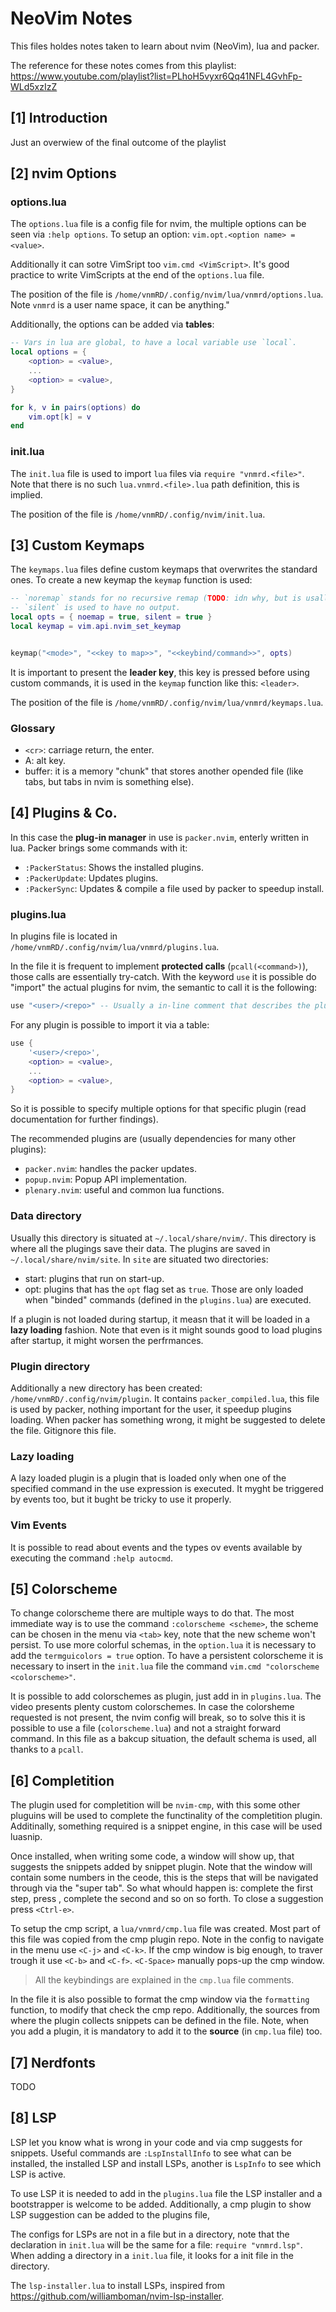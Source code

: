# NeoVim Notes

This files holdes notes taken to learn about nvim (NeoVim), lua and packer.

The reference for these notes comes from this playlist:
https://www.youtube.com/playlist?list=PLhoH5vyxr6Qq41NFL4GvhFp-WLd5xzIzZ


## [1] Introduction

Just an overwiew of the final outcome of the playlist


## [2] nvim Options

### options.lua

The `options.lua` file is a config file for nvim, the multiple options can be seen via `:help options`.
To setup an option: `vim.opt.<option name> = <value>`.

Additionally it can sotre VimSript too `vim.cmd <VimScript>`.
It's good practice to write VimScripts at the end of the `options.lua` file.

The position of the file is `/home/vnmRD/.config/nvim/lua/vnmrd/options.lua`. 
Note `vnmrd` is a user name space, it can be anything." 

Additionally, the options can be added via **tables**:

```lua
-- Vars in lua are global, to have a local variable use `local`.
local options = {
	<option> = <value>,
	...
	<option> = <value>,
}

for k, v in pairs(options) do
	vim.opt[k] = v
end
```

### init.lua

The `init.lua` file is used to import `lua` files via `require "vnmrd.<file>"`.
Note that there is no such `lua.vnmrd.<file>.lua` path definition, this is implied.

The position of the file is `/home/vnmRD/.config/nvim/init.lua`.


## [3] Custom Keymaps

The `keymaps.lua` files define custom keymaps that overwrites the standard ones. 
To create a new keymap the `keymap` function is used:

```lua
-- `noremap` stands for no recursive remap (TODO: idn why, but is usally used).
-- `silent` is used to have no output. 
local opts = { noemap = true, silent = true } 
local keymap = vim.api.nvim_set_keymap


keymap("<mode>", "<<key to map>>", "<<keybind/command>>", opts)
```

It is important to present the **leader key**, this key is pressed before using custom commands, it is used in the `keymap` function like this: `<leader>`.

The position of the file is `/home/vnmRD/.config/nvim/lua/vnmrd/keymaps.lua`.

### Glossary

- `<cr>`: carriage return, the enter.
- A: alt key.
- buffer: it is a memory "chunk" that stores another opended file (like tabs, but tabs in nvim is something else).


## [4] Plugins & Co.

In this case the **plug-in manager** in use is `packer.nvim`, enterly written in lua.
Packer brings some commands with it:

- `:PackerStatus`: Shows the installed plugins.
- `:PackerUpdate`: Updates plugins.
- `:PackerSync`: Updates & compile a file used by packer to speedup install.


### plugins.lua 
In plugins file is located in `/home/vnmRD/.config/nvim/lua/vnmrd/plugins.lua`.

In the file it is frequent to implement **protected calls** (`pcall(<command>)`), those calls are essentially try-catch.
With the keyword `use` it is possible do "import" the actual plugins for nvim, the semantic to call it is the following:

```lua
use "<user>/<repo>" -- Usually a in-line comment that describes the plugin is added. 
```

For any plugin is possible to import it via a table:

```lua
use {
    '<user>/<repo>',
    <option> = <value>,
    ...
    <option> = <value>,
}
```
So it is possible to specify multiple options for that specific plugin (read documentation for further findings).

The recommended plugins are (usually dependencies for many other plugins):

- `packer.nvim`: handles the packer updates.
- `popup.nvim`: Popup API implementation.
- `plenary.nvim`: useful and common lua functions.

### Data directory

Usually this directory is situated at `~/.local/share/nvim/`.
This directory is where all the plugings save their data.
The plugins are saved in `~/.local/share/nvim/site`.
In `site` are situated two directories:

- start: plugins that run on start-up.
- opt: plugins that has the `opt` flag set as `true`. 
       Those are only loaded when "binded" commands (defined in the `plugins.lua`) are executed. 

If a plugin is not loaded during startup, it measn that it will be loaded in a **lazy loading** fashion.
Note that even is it might sounds good to load plugins after startup, it might worsen the perfrmances.

### Plugin directory

Additionally a new directory has been created: `/home/vnmRD/.config/nvim/plugin`.
It contains `packer_compiled.lua`, this file is used by packer, nothing important for the user, it speedup plugins loading.
When packer has something wrong, it might be suggested to delete the file.
Gitignore this file.

### Lazy loading

A lazy loaded plugin is a plugin that is loaded only when one of the specified command in the use expression is executed.
It myght be triggered by events too, but it bught be tricky to use it properly.

### Vim Events

It is possible to read about events and the types ov events available by executing the command `:help autocmd`.


## [5] Colorscheme

To change colorscheme there are multiple ways to do that.
The most immediate way is to use the command `:colorscheme <scheme>`, the scheme can be chosen in the menu via `<tab>` key, note that the new scheme won't persist.
To use more colorful schemas, in the `option.lua` it is necessary to add the `termguicolors = true` option.
To have a persistent colorscheme it is necessary to insert in the `init.lua` file the command `vim.cmd "colorscheme <colorscheme>"`.

It is possible to add colorschemes as plugin, just add in in `plugins.lua`. The video presents plenty custom colorschemes.
In case the colorsheme requested is not present, the nvim config will break, so to solve this it is possible to use a file (`colorscheme.lua`) and not a straight forward command.
In this file as a bakcup situation, the default schema is used, all thanks to a `pcall`.


## [6] Completition

The plugin used for completition will be `nvim-cmp`, with this some other pluguins will be used to complete the functinality of the completition plugin.
Additinally, something required is a snippet engine, in this case will be used luasnip.

Once installed, when writing some code, a window will show up, that suggests the snippets added by snippet plugin.
Note that the window will contain some numbers in the ceode, this is the steps that will be navigated through via the "super tab".
So what whould happen is: complete the first step, press <tab>, complete the second <tab> and so on so forth.
To close a suggestion press `<Ctrl-e>`.


To setup the cmp script, a `lua/vnmrd/cmp.lua` file was created. 
Most part of this file was copied from the cmp plugin repo.
Note in the config to navigate in the menu use `<C-j>` and `<C-k>`.
If the cmp window is big enough, to traver trough it use `<C-b>` and `<C-f>`.
`<C-Space>` manually pops-up the cmp window.
> All the keybindings are explained in the `cmp.lua` file comments.

In the file it is also possible to format the cmp window via the `formatting` function, to modify that check the cmp repo.
Additionally, the sources from where the plugin collects snippets can be defined in the file.
Note, when you add a plugin, it is mandatory to add it to the **source** (in `cmp.lua` file) too.


## [7] Nerdfonts

TODO

## [8] LSP

LSP let you know what is wrong in your code and via cmp suggests for snippets.
Useful commands are `:LspInstallInfo` to see what can be installed, the installed LSP and install LSPs, another is `LspInfo` to see which LSP is active.


To use LSP it is needed to add in the `plugins.lua` file the LSP installer and a bootstrapper is welcome to be added.
Additionally, a cmp plugin to show LSP suggestion can be added to the plugins file,


The configs for LSPs are not in a file but in a directory, note that the declaration in `init.lua` will be the same for a file: `require "vnmrd.lsp"`.
When adding a directory in a `init.lua` file, it looks for a init file in the directory.

The `lsp-installer.lua` to install LSPs, inspired from https://github.com/williamboman/nvim-lsp-installer.
